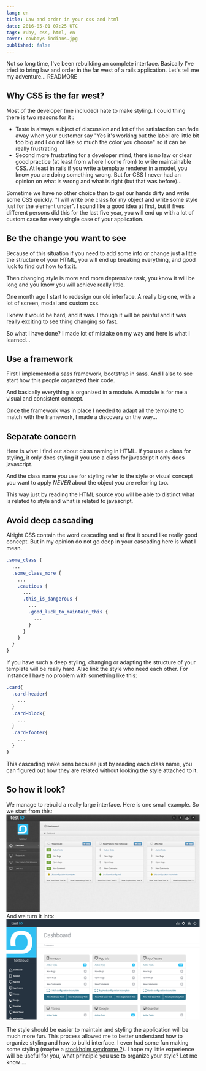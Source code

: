 ```yaml
---
lang: en
title: Law and order in your css and html
date: 2016-05-01 07:25 UTC
tags: ruby, css, html, en
cover: cowboys-indians.jpg
published: false
---
```


Not so long time, I've been rebuilding an complete interface. 
Basically I've tried to bring law and order in the far west of a rails application.
Let's tell me my adventure...
READMORE

## Why CSS is the far west?

Most of the developer (me included) hate to make styling. 
I could thing there is two reasons for it :
- Taste is always subject of discussion and lot of the satisfaction can fade away when your customer say "Yes it's working but the label are little bit too big and I do not like so much the color you choose" so it can be really frustrating 
- Second more frustrating for a developer mind, there is no law or clear good practice (at least from where I come from) to write maintainable CSS. At least in rails if you write a template renderer in a model, you know you are doing something wrong. But for CSS I never had an opinion on what is wrong and what is right (but that was before)...

Sometime we have no other choice than to get our hands dirty and write some CSS quickly. 
"I will write one class for my object and write some style just for the element under".
I sound like a good idea at first, but if fives different persons did this for the last five year, you will end up with a lot of custom case for every single case of your application. 

## Be the change you want to see

Because of this situation if you need to add some info or change just a little the structure of your HTML, you will end up breaking everything, and good luck to find out how to fix it.

Then changing style is more and more depressive task, you know it will be long and you know you will achieve really little. 

One month ago I start to redesign our old interface. A really big one, with a lot of screen, modal and custom css. 

I knew it would be hard, and it was. I though it will be painful and it was really exciting to see thing changing so fast. 

So what I have done? I made lot of mistake on my way and here is what I learned...

##  Use a framework 

First I implemented a sass framework, bootstrap in sass.
And I also to see start how this people organized their code.

And basically everything is organized in a module. 
A module is for me a visual and consistent concept. 

Once the framework was in place I needed to adapt all the template to match with the framework, I made a discovery on the way...

## Separate concern

Here is what I find out about class naming in HTML. 
If you use a class for styling, it only does styling if you use a class for javascript it only does javascript.

And the class name you use for styling refer to the style or visual concept you want to apply *NEVER* about the object you are referring too.

This way just by reading the HTML source you will be able to distinct what is related to style and what is related to javascript. 

## Avoid deep cascading

Alright CSS contain the word cascading and at first it sound like really good concept. But in my opinion do not go deep in your cascading here is what I mean. 

```scss
.some_class {
  ...
  .some_class_more {
    ...
    .cautious {
      ...
      .this_is_dangerous {
        ...
        .good_luck_to_maintain_this {
          ...  
        }
      }
    }
  }
}
```

If you have such a deep styling, changing or adapting the structure of your template will be really hard. Also link the style who need each other. For instance I have no problem with something like this: 

```scss
.card{
  .card-header{
    ...
  }
  .card-block{
    ...
  }
  .card-footer{
    ...
  }
}
```

This cascading make sens because just by reading each class name, you can figured out how they are related without looking the style attached to it. 

## So how it look?

We manage to rebuild a really large interface. Here is one small example.
So we start from this: 
![previous-dashboard](2016-05-01-law-and-order-in-your-css-and-html/dashboard.png "previous version of the dashboard")
And we turn it into: 
![dashboard-rebrushed](2016-05-01-law-and-order-in-your-css-and-html/dashboard-rebrushed.png "new version of the dashboard")

The style should be easier to maintain and styling the application will be much more fun. This process allowed me to better understand how to organize styling and how to build interface. I even had some fun making some styling (maybe a [stockholm syndrome ?](https://en.wikipedia.org/wiki/Stockholm_syndrome)). 
I hope my little experience will be useful for you, what principle you use to organize your style? Let me know ...
